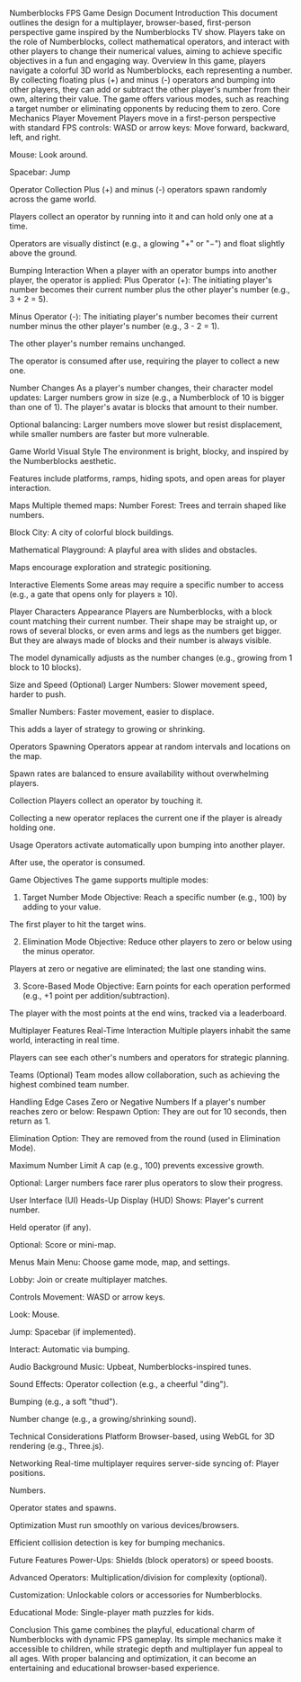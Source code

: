 Numberblocks FPS Game Design Document
Introduction
This document outlines the design for a multiplayer, browser-based, first-person perspective game inspired by the Numberblocks TV show. Players take on the role of Numberblocks, collect mathematical operators, and interact with other players to change their numerical values, aiming to achieve specific objectives in a fun and engaging way.
Overview
In this game, players navigate a colorful 3D world as Numberblocks, each representing a number. By collecting floating plus (+) and minus (-) operators and bumping into other players, they can add or subtract the other player's number from their own, altering their value. The game offers various modes, such as reaching a target number or eliminating opponents by reducing them to zero.
Core Mechanics
Player Movement
Players move in a first-person perspective with standard FPS controls:
WASD or arrow keys: Move forward, backward, left, and right.

Mouse: Look around.

Spacebar: Jump 

Operator Collection
Plus (+) and minus (-) operators spawn randomly across the game world.

Players collect an operator by running into it and can hold only one at a time.

Operators are visually distinct (e.g., a glowing "+" or "−") and float slightly above the ground.

Bumping Interaction
When a player with an operator bumps into another player, the operator is applied:
Plus Operator (+): The initiating player's number becomes their current number plus the other player's number (e.g., 3 + 2 = 5).

Minus Operator (-): The initiating player's number becomes their current number minus the other player's number (e.g., 3 - 2 = 1).

The other player's number remains unchanged.

The operator is consumed after use, requiring the player to collect a new one.

Number Changes
As a player's number changes, their character model updates:
Larger numbers grow in size (e.g., a Numberblock of 10 is bigger than one of 1).  The player's avatar is blocks that amount to their number.

Optional balancing: Larger numbers move slower but resist displacement, while smaller numbers are faster but more vulnerable.

Game World
Visual Style
The environment is bright, blocky, and inspired by the Numberblocks aesthetic.

Features include platforms, ramps, hiding spots, and open areas for player interaction.

Maps
Multiple themed maps:
Number Forest: Trees and terrain shaped like numbers.

Block City: A city of colorful block buildings.

Mathematical Playground: A playful area with slides and obstacles.

Maps encourage exploration and strategic positioning.

Interactive Elements
Some areas may require a specific number to access (e.g., a gate that opens only for players ≥ 10).

Player Characters
Appearance
Players are Numberblocks, with a block count matching their current number.  Their shape may be straight up, or rows of several blocks, or even arms and legs as the numbers get bigger.  But they are always made of blocks and their number is always visible.

The model dynamically adjusts as the number changes (e.g., growing from 1 block to 10 blocks).

Size and Speed (Optional)
Larger Numbers: Slower movement speed, harder to push.

Smaller Numbers: Faster movement, easier to displace.

This adds a layer of strategy to growing or shrinking.

Operators
Spawning
Operators appear at random intervals and locations on the map.

Spawn rates are balanced to ensure availability without overwhelming players.

Collection
Players collect an operator by touching it.

Collecting a new operator replaces the current one if the player is already holding one.

Usage
Operators activate automatically upon bumping into another player.

After use, the operator is consumed.

Game Objectives
The game supports multiple modes:
1. Target Number Mode
Objective: Reach a specific number (e.g., 100) by adding to your value.

The first player to hit the target wins.

2. Elimination Mode
Objective: Reduce other players to zero or below using the minus operator.

Players at zero or negative are eliminated; the last one standing wins.

3. Score-Based Mode
Objective: Earn points for each operation performed (e.g., +1 point per addition/subtraction).

The player with the most points at the end wins, tracked via a leaderboard.

Multiplayer Features
Real-Time Interaction
Multiple players inhabit the same world, interacting in real time.

Players can see each other's numbers and operators for strategic planning.

Teams (Optional)
Team modes allow collaboration, such as achieving the highest combined team number.

Handling Edge Cases
Zero or Negative Numbers
If a player's number reaches zero or below:
Respawn Option: They are out for 10 seconds, then return as 1.

Elimination Option: They are removed from the round (used in Elimination Mode).

Maximum Number Limit
A cap (e.g., 100) prevents excessive growth.

Optional: Larger numbers face rarer plus operators to slow their progress.

User Interface (UI)
Heads-Up Display (HUD)
Shows:
Player's current number.

Held operator (if any).

Optional: Score or mini-map.

Menus
Main Menu: Choose game mode, map, and settings.

Lobby: Join or create multiplayer matches.

Controls
Movement: WASD or arrow keys.

Look: Mouse.

Jump: Spacebar (if implemented).

Interact: Automatic via bumping.

Audio
Background Music: Upbeat, Numberblocks-inspired tunes.

Sound Effects:
Operator collection (e.g., a cheerful "ding").

Bumping (e.g., a soft "thud").

Number change (e.g., a growing/shrinking sound).

Technical Considerations
Platform
Browser-based, using WebGL for 3D rendering (e.g., Three.js).

Networking
Real-time multiplayer requires server-side syncing of:
Player positions. 

Numbers.

Operator states and spawns.

Optimization
Must run smoothly on various devices/browsers.

Efficient collision detection is key for bumping mechanics.

Future Features
Power-Ups: Shields (block operators) or speed boosts.

Advanced Operators: Multiplication/division for complexity (optional).

Customization: Unlockable colors or accessories for Numberblocks.

Educational Mode: Single-player math puzzles for kids.

Conclusion
This game combines the playful, educational charm of Numberblocks with dynamic FPS gameplay. Its simple mechanics make it accessible to children, while strategic depth and multiplayer fun appeal to all ages. With proper balancing and optimization, it can become an entertaining and educational browser-based experience.


